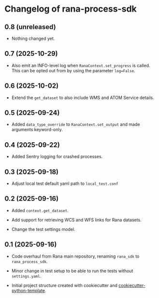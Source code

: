 # Changelog of rana-process-sdk


## 0.8 (unreleased)


- Nothing changed yet.


## 0.7 (2025-10-29)


- Also emit an INFO-level log when `RanaContext.set_progress` is called. This
  can be opted out from by using the parameter `log=False`.


## 0.6 (2025-10-02)


- Extend the `get_dataset` to also include WMS and ATOM Service details.


## 0.5 (2025-09-24)


- Added `data_type_override` to `RanaContext.set_output` and made arguments keyword-only.


## 0.4 (2025-09-22)


- Added Sentry logging for crashed processes.


## 0.3 (2025-09-18)


- Adjust local test default yaml path to `local_test.conf`


## 0.2 (2025-09-16)


- Added `context.get_dataset`.

- Add support for retrieving WCS and WFS links for Rana datasets.

- Change the test settings model.


## 0.1 (2025-09-16)

- Code overhaul from Rana main repository, renaming `rana_sdk` to `rana_process_sdk`.

- Minor change in test setup to be able to run the tests without `settings.yaml`.

- Initial project structure created with cookiecutter and
  [cookiecutter-python-template](https://github.com/nens/cookiecutter-python-template).
